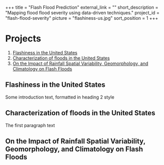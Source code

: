 +++
title = "Flash Flood Prediction"
external_link = ""
short_description = "Mapping flood flood severity using data-driven techniques."
project_id = "flash-flood-severity"
picture = "flashiness-us.jpg"
sort_position = 1
+++

# Projects
1. [Flashiness in the United States](#flashiness-us)
2. [Characterization of floods in the United States](#flood-charac)
3. [On the Impact of Rainfall Spatial Variability, Geomorphology, and Climatology on Flash Floods](#rsv1)

## Flashiness in the United States <a name="flashiness-us"></a>
Some introduction text, formatted in heading 2 style

## Characterization of floods in the United States <a name="flood-charac"></a>
The first paragraph text

## On the Impact of Rainfall Spatial Variability, Geomorphology, and Climatology on Flash Floods <a name="rsv1"></a>

